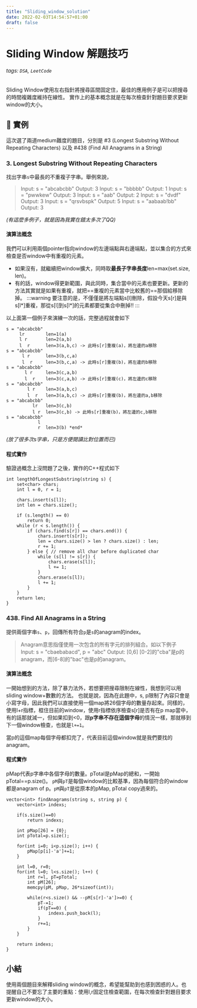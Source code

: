 ```yaml
---
title: "Sliding_window_solution"
date: 2022-02-03T14:54:57+01:00
draft: false
---
```


# Sliding Window 解題技巧

###### tags: `DSA`, `LeetCode`

Sliding Window使用左右指針將搜尋區間固定住，最佳的應用例子是可以把搜尋的時間複雜度維持在線性。
實作上的基本概念就是在每次檢查針對題目要求更新window的大小。


## :rocket: 實例
這次選了兩道medium難度的題目，分別是 
#3 (Longest Substring Without Repeating Characters) 以及 
#438 (Find All Anagrams in a String)

### 3. Longest Substring Without Repeating Characters

找出字串`s`中最長的不重複子字串。舉例來說，
> Input: s = "abcabcbb"
Output: 3
Input: s = "bbbbb"
Output: 1
Input: s = "pwwkew"
Output: 3
Input: s = "aab"
Output: 2
Input: s = "dvdf"
Output: 3
Input: s = "qrsvbspk"
Output: 5
Input: s = "aabaab!bb"
Output: 3

*(有這麼多例子，就是因為我實在錯太多次了QQ)*

#### 演算法概念

我們可以利用兩個pointer指向window的左邊端點與右邊端點，並以集合的方式來檢查是否window中有重複的元素。
* 如果沒有，就繼續把window擴大，同時取**最長子字串長度**len=max(set.size, len)。
* 有的話，window得更新範圍，與此同時，集合當中的元素也要更新。更新的方法其實就是如果有重複，就把==重複的元素當中比較舊的==那個給移除掉。
:::warning
要注意的是，不僅僅是將左端點s[l]刪除，假設今天s[r]是與s[l*]重複，那從s[l]到s[l*]的元素都要從集合中刪掉!!
:::


以上面第一個例子來演練一次的話，完整過程就會如下
```
s = "abcabcbb"
     lr        len=1(a)
     l r       len=2(a,b)
     l  r      len=3(a,b,c) -> 此時s[r]重複(a)，將左邊的a移除
s = "abcabcbb"
      l r      len=3(b,c,a)
      l  r     len=3(b,c,a) -> 此時s[r]重複(b)，將左邊的b移除
s = "abcabcbb"
       l r     len=3(c,a,b)
       l  r    len=3(c,a,b) -> 此時s[r]重複(c)，將左邊的c移除
s = "abcabcbb"
        l r    len=3(a,b,c)
        l  r   len=3(a,b,c) -> 此時s[r]重複(b)，將左邊的a,b移除
s = "abcabcbb"
          lr   len=3(c,b)
          l r  len=3(c,b) -> 此時s[r]重複(b)，將左邊的c,b移除
s = "abcabcbb"
            l
            r  len=3(b) *end*
```
*(放了很多次s字串，只是方便閱讀比對位置而已)*

#### 程式實作
驗證過概念上沒問題了之後，實作的C++程式如下
```cpp=
int lengthOfLongestSubstring(string s) {
    set<char> chars;
    int l = 0, r = 1;

    chars.insert(s[l]);
    int len = chars.size();

    if (s.length() == 0)
        return 0;
    while (r < s.length()) {
        if (chars.find(s[r]) == chars.end()) {
            chars.insert(s[r]);
            len = chars.size() > len ? chars.size() : len;
            r += 1;
        } else { // remove all char before duplicated char
            while (s[l] != s[r]) {
                chars.erase(s[l]);
                l += 1;
            }
            chars.erase(s[l]);
            l += 1;
        }
    }
    return len;
}
```

### 438. Find All Anagrams in a String

提供兩個字串`s`、`p`，回傳所有符合`p`是`s`的anagram的index。
> Anagram意思指僅使用一次包含的所有字元的排列組合。如以下例子
Input: s = "cbaebabacd", p = "abc"
Output: [0,6]
[0-2]的"cba"是p的anagram，而[6-8]的"bac"也是p的anagram。

#### 演算法概念

一開始想到的方法，除了暴力法外，若想要把搜尋限制在線性，我想到可以用sliding window+數數的方法。
也就是說，因為在此題中，s, p限制了內容只會是小寫字母，因此我們可以直接使用一個map將26個字母的數量存起來。同樣的，使用l+r指標，框住目前的window，使用r指標依序檢查s[r]是否有在p map當中，有的話那就減一，但如果扣到<0，跟**p字串不存在這個字母**的情況一樣，那就移到下一個window檢查，也就是`l+=1`。

當p的這個map每個字母都扣完了，代表目前這個window就是我們要找的anagram。

#### 程式實作

pMap代表p字串中各個字母的數量。pTotal是pMap的總和，一開始pTotal==p.size()。
`pM`與`pT`是每個window的比較基準，因為每個符合的window都是anagram of p。`pM`與`pT`是從原本的pMap, pTotal copy過來的。

```cpp=
vector<int> findAnagrams(string s, string p) {
    vector<int> indexs;

    if(s.size()==0)
        return indexs;

    int pMap[26] = {0};
    int pTotal=p.size();

    for(int i=0; i<p.size(); i++) {
        pMap[p[i]-'a']+=1;
    }

    int l=0, r=0;
    for(int l=0; l<s.size(); l++) {
        int r=l, pT=pTotal;
        int pM[26];
        memcpy(pM, pMap, 26*sizeof(int));

        while(r<s.size() && --pM[s[r]-'a']>=0) {
            pT-=1;
            if(pT==0) {
                indexs.push_back(l);
            }
            r+=1;
        }
    }

    return indexs;
}
```

## 小結

使用兩個題目來解釋sliding window的概念，希望能幫助到也感到困惑的人。也提醒自己不要忘了主要的重點：使用l,r固定住檢查範圍，在每次檢查針對題目要求更新window的大小。
